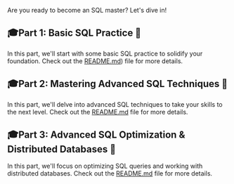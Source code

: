 Are you ready to become an SQL master? Let's dive in!
## 🎓Part 1: Basic SQL Practice 🚀

In this part, we'll start with some basic SQL practice to solidify your foundation. Check out the [README.md](https://github.com/LOUDINISouad/DataBase/blob/main/Part_one/README.md)) file for more details.

## 🎓Part 2: Mastering Advanced SQL Techniques 🚀

In this part, we'll delve into advanced SQL techniques to take your skills to the next level. Check out the [README.md](https://github.com/LOUDINISouad/DataBase/tree/main/Part_two) file for more details.

## 🎓Part 3: Advanced SQL Optimization & Distributed Databases 🚀

In this part, we'll focus on optimizing SQL queries and working with distributed databases. Check out the [README.md](https://github.com/LOUDINISouad/DataBase/blob/main/Part_three/README.md) file for more details.
